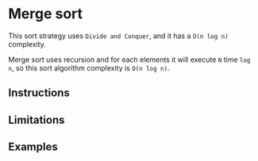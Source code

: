 # Merge sort

This sort strategy uses `Divide and Conquer`, and it has a `O(n log n)` complexity.

Merge sort uses recursion and for each elements it will execute `N` time `log n`, so this sort algorithm complexity is `O(n log n)`.

## Instructions


## Limitations


## Examples

